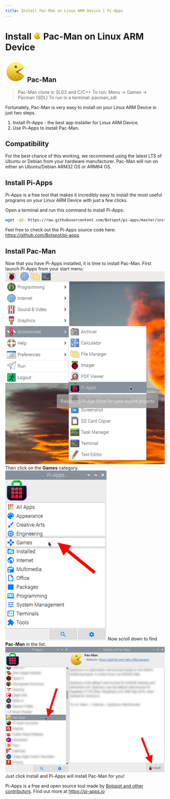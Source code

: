 ```yaml
---
title: Install Pac-Man on Linux ARM Device | Pi-Apps
---
```

<div class="simple-install-content content">

# Install <img src="/img/app-icons/Pac-Man/icon-64.png" height=24> Pac-Man on Linux ARM Device

## <img src="/img/app-icons/Pac-Man/icon-64.png"> Pac-Man
> Pac-Man clone in SLD2 and C/C++
> To run: Menu -> Games -> Pacman (SDL)
> To run in a terminal: pacman_sdl

Fortunately, Pac-Man is very easy to install on your Linux ARM Device in just two steps.
1. Install Pi-Apps - the best app installer for Linux ARM Device.
2. Use Pi-Apps to install Pac-Man.
</div>
<div class="simple-install-content content">

## Compatibility
For the best chance of this working, we recommend using the latest LTS of Ubuntu or Debian from your hardware manufacturer.
Pac-Man will run on either an Ubuntu/Debian ARM32 OS or ARM64 OS.
</div>
<div class="simple-install-content content">

## Install Pi-Apps

Pi-Apps is a free tool that makes it incredibly easy to install the most useful programs on your Linux ARM Device with just a few clicks.

Open a terminal and run this command to install Pi-Apps:
```bash
wget -qO- https://raw.githubusercontent.com/Botspot/pi-apps/master/install | bash
```
Feel free to check out the Pi-Apps source code here: https://github.com/Botspot/pi-apps
</div>
<div class="simple-install-content content">

## Install Pac-Man

Now that you have Pi-Apps installed, it is time to install Pac-Man.
First launch Pi-Apps from your start menu:
<img src="/img/start-menu.png">
Then click on the <b>Games</b> category.
<img src="/img/category-selections/Games.png">
Now scroll down to find <b>Pac-Man</b> in the list.
<img src="/img/app-icons/Pac-Man/app-selection.png">
Just click Install and Pi-Apps will install Pac-Man for you!
</div>
<div class="simple-install-content content">

Pi-Apps is a free and open source tool made by [Botspot and other contributors](/about/#contributors). Find out more at https://pi-apps.io
</div>
